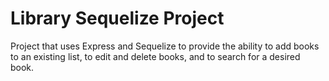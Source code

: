# Library Sequelize Project

Project that uses Express and Sequelize to provide the ability to add books to an existing list, to edit and delete books, and to search for a desired book.

